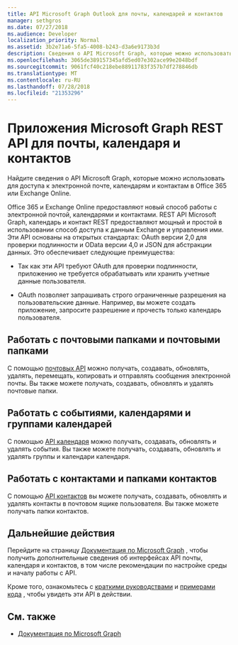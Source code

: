```yaml
---
title: API Microsoft Graph Outlook для почты, календарей и контактов
manager: sethgros
ms.date: 07/27/2018
ms.audience: Developer
localization_priority: Normal
ms.assetid: 3b2e71a6-5fa5-4008-b243-d3a6e9173b3d
description: Сведения о API Microsoft Graph, которые можно использовать для доступа к электронной почте, календарям и контактам в Office 365 или Exchange Online.
ms.openlocfilehash: 3065de389157345afd5ed07e302ace99e2048bdf
ms.sourcegitcommit: 9061fcf40c218ebe88911783f357b7df278846db
ms.translationtype: MT
ms.contentlocale: ru-RU
ms.lasthandoff: 07/28/2018
ms.locfileid: "21353296"
---
```

# <a name="microsoft-graph-rest-apis-for-mail-calendars-and-contacts"></a>Приложения Microsoft Graph REST API для почты, календаря и контактов

Найдите сведения о API Microsoft Graph, которые можно использовать для доступа к электронной почте, календарям и контактам в Office 365 или Exchange Online.

Office 365 и Exchange Online предоставляют новый способ работы с электронной почтой, календарями и контактами. REST API Microsoft Graph, календарь и контакт REST предоставляют мощный и простой в использовании способ доступа к данным Exchange и управления ими. Эти API основаны на открытых стандартах: OAuth версии 2,0 для проверки подлинности и OData версии 4,0 и JSON для абстракции данных. Это обеспечивает следующие преимущества:

- Так как эти API требуют OAuth для проверки подлинности, приложению не требуется обрабатывать или хранить учетные данные пользователя.

- OAuth позволяет запрашивать строго ограниченные разрешения на пользовательские данные. Например, вы можете создать приложение, запросите разрешение и прочесть только календарь пользователя.

## <a name="work-with-email-and-mail-folders"></a>Работать с почтовыми папками и почтовыми папками

С помощью [почтовых API](https://developer.microsoft.com/graph/docs/concepts/outlook-mail-concept-overview) можно получать, создавать, обновлять, удалять, перемещать, копировать и отправлять сообщения электронной почты. Вы также можете получать, создавать, обновлять и удалять почтовые папки. 
  
## <a name="work-with-events-calendars-and-calendar-groups"></a>Работать с событиями, календарями и группами календарей

С помощью [API календаря](https://developer.microsoft.com/graph/docs/concepts/outlook-calendar-concept-overview) можно получать, создавать, обновлять и удалять события. Вы также можете получать, создавать, обновлять и удалять группы и календари календаря. 
  
## <a name="work-with-contacts-and-contact-folders"></a>Работать с контактами и папками контактов

С помощью [API контактов](https://developer.microsoft.com/graph/docs/concepts/outlook-contacts-concept-overview) вы можете получать, создавать, обновлять и удалять контакты в почтовом ящике пользователя. Вы также можете получать папки контактов. 
  
## <a name="next-steps"></a>Дальнейшие действия

Перейдите на страницу [Документация по Microsoft Graph](https://developer.microsoft.com/graph/docs/concepts/overview) , чтобы получить дополнительные сведения об интерфейсах API почты, календаря и контактов, в том числе рекомендации по настройке среды и началу работы с API. 

Кроме того, ознакомьтесь с [краткими руководствами](https://developer.microsoft.com/graph/quick-start) и [примерами кода](https://developer.microsoft.com/office/gallery/?filterBy=Samples,Microsoft%20Graph) , чтобы увидеть эти API в действии. 
  
## <a name="see-also"></a>См. также

- [Документация по Microsoft Graph](https://developer.microsoft.com/graph/docs/concepts/overview)   

